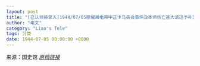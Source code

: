 ```yaml
---
layout: post
title: "[已认领待录入]1944/07/05廖耀湘电蒋中正卡马英会事件及本师伤亡甚大请迅予补充"
author: "电文"
category: "Liao's Tele"
tags: 分类
date: 1944-07-05 00:00:00 +0800
---
```

来源：国史馆 [*原档链接*](https://ahonline.drnh.gov.tw/index.php?act=Display/image/5885967-T41yI=#08u)